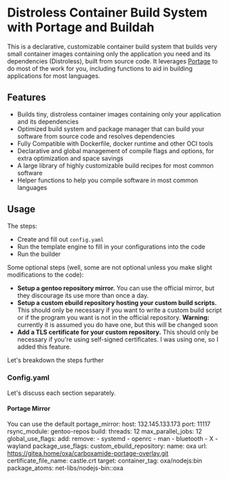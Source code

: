 # Distroless Container Build System with Portage and Buildah

This is a declarative, customizable container build system that builds very small container images containing only the application you need and its dependencies (Distroless), built from source code. It leverages [Portage](https://wiki.gentoo.org/wiki/Portage) to do most of the work for you, including functions to aid in building applications for most languages.

## Features

- Builds tiny, distroless container images containing only your application and its dependencies
- Optimized build system and package manager that can build your software from source code and resolves dependencies
- Fully Compatible with Dockerfile, docker runtime and other OCI tools
- Declarative and global management of compile flags and options, for extra optimization and space savings
- A large library of highly customizable build recipes for most common software
- Helper functions to help you compile software in most common languages

## Usage

The steps:

- Create and fill out `config.yaml`
- Run the template engine to fill in your configurations into the code
- Run the builder

Some optional steps (well, some are not optional unless you make slight modifications to the code):

- **Setup a gentoo repository mirror.** You can use the official mirror, but they discourage its use more than once a day.
- **Setup a custom ebuild repository hosting your custom build scripts.** This should only be necessary if you want to write a custom build script or if the program you want is not in the official repository. **Warning:** currently it is assumed you do have one, but this will be changed soon
- **Add a TLS certificate for your custom repository.** This should only be necessary if you're using self-signed certificates. I was using one, so I added this feature.

Let's breakdown the steps further

### Config.yaml

Let's discuss each section separately.

#### Portage Mirror

You can use the default 
portage_mirror:
    host: 132.145.133.173
    port: 11117
    rsync_module: gentoo-repos
build:
    threads: 12
    max_parallel_jobs: 12
    global_use_flags:
        add:
        remove:
            - systemd
            - openrc
            - man
            - bluetooth
            - X
            - wayland
    package_use_flags:
custom_ebuild_repository:
    name: oxa
    url: https://gitea.home/oxa/carboxamide-portage-overlay.git
    certificate_file_name: castle.crt
target:
    container_tag: oxa/nodejs:bin
    package_atoms: net-libs/nodejs-bin::oxa
